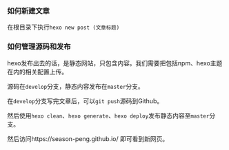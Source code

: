 ### 如何新建文章

在根目录下执行`hexo new post (文章标题)`



### 如何管理源码和发布

hexo发布出去的话，是静态网站，只包含内容。我们需要把包括npm、hexo主题在内的相关配置上传。

源码在`develop`分支，静态内容发布在`master`分支。

在`develop`分支写完文章后，可以`git push`源码到Github。

然后使用`hexo clean`、`hexo generate`、`hexo deploy`发布静态内容至`master`分支。

然后访问https://season-peng.github.io/ 即可看到新网页。


